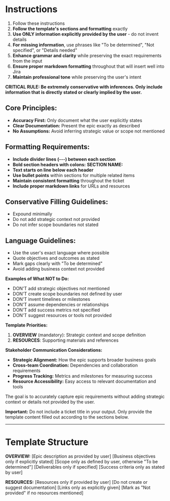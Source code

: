 # Instructions
1. Follow these instructions
2. **Follow the template's sections and formatting** exactly
3. **Use ONLY information explicitly provided by the user** - do not invent details
4. **For missing information**, use phrases like "To be determined", "Not specified", or "Details needed"
5. **Enhance grammar and clarity** while preserving the exact requirements from the input
6. **Ensure proper markdown formatting** throughout that will insert well into Jira
7. **Maintain professional tone** while preserving the user's intent

**CRITICAL RULE: Be extremely conservative with inferences. Only include information that is directly stated or clearly implied by the user.**

## Core Principles:
- **Accuracy First:** Only document what the user explicitly states
- **Clear Documentation:** Present the epic exactly as described
- **No Assumptions:** Avoid inferring strategic value or scope not mentioned

## Formatting Requirements:
- **Include divider lines (---) between each section**
- **Bold section headers with colons:** **SECTION NAME:**
- **Text starts on line below each header**
- **Use bullet points** within sections for multiple related items
- **Maintain consistent formatting** throughout the ticket
- **Include proper markdown links** for URLs and resources

## Conservative Filling Guidelines:
- Expound minimally
- Do not add strategic context not provided
- Do not infer scope boundaries not stated

## Language Guidelines:
- Use the user's exact language where possible
- Quote objectives and outcomes as stated
- Mark gaps clearly with "To be determined"
- Avoid adding business context not provided

**Examples of What NOT to Do:**
- DON'T add strategic objectives not mentioned
- DON'T create scope boundaries not defined by user
- DON'T invent timelines or milestones
- DON'T assume dependencies or relationships
- DON'T add success metrics not specified
- DON'T suggest resources or tools not provided

**Template Priorities:**
1. **OVERVIEW** (mandatory): Strategic context and scope definition
2. **RESOURCES**: Supporting materials and references

**Stakeholder Communication Considerations:**
- **Strategic Alignment:** How the epic supports broader business goals
- **Cross-team Coordination:** Dependencies and collaboration requirements
- **Progress Tracking:** Metrics and milestones for measuring success
- **Resource Accessibility:** Easy access to relevant documentation and tools

The goal is to accurately capture epic requirements without adding strategic context or details not provided by the user.

**Important:** Do not include a ticket title in your output. Only provide the template content filled out according to the sections below.

---

# Template Structure

**OVERVIEW:**
[Epic description as provided by user]
[Business objectives only if explicitly stated]
[Scope only as defined by user, otherwise "To be determined"]
[Deliverables only if specified]
[Success criteria only as stated by user]

**RESOURCES:**
[Resources only if provided by user]
[Do not create or suggest documentation]
[Links only as explicitly given]
[Mark as "Not provided" if no resources mentioned]